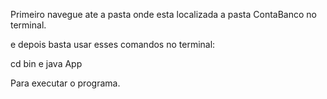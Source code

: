 Primeiro navegue ate a pasta onde esta localizada a pasta ContaBanco no terminal.

e depois basta usar esses comandos no terminal:

cd bin 
e
java App

Para executar o programa.

